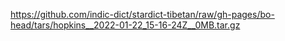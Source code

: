 https://github.com/indic-dict/stardict-tibetan/raw/gh-pages/bo-head/tars/hopkins__2022-01-22_15-16-24Z__0MB.tar.gz  
